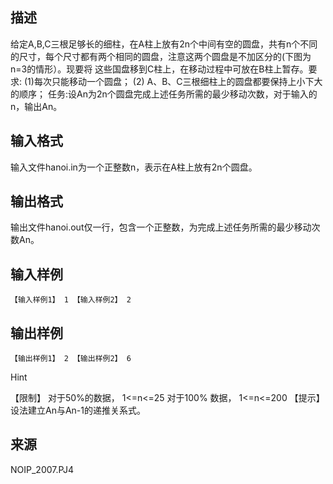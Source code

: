## 描述

给定A,B,C三根足够长的细柱，在A柱上放有2n个中间有空的圆盘，共有n个不同的尺寸，每个尺寸都有两个相同的圆盘，注意这两个圆盘是不加区分的(下图为n=3的情形）。现要将 这些国盘移到C柱上，在移动过程中可放在B柱上暂存。要求: (1)每次只能移动一个圆盘； (2) A、B、C三根细柱上的圆盘都要保持上小下大的顺序； 任务:设An为2n个圆盘完成上述任务所需的最少移动次数，对于输入的n，输出An。

## 输入格式

输入文件hanoi.in为一个正整数n，表示在A柱上放有2n个圆盘。

## 输出格式

输出文件hanoi.out仅一行，包含一个正整数，为完成上述任务所需的最少移动次数An。 

## 输入样例

```plaintext
【输入样例1】 1 【输入样例2】 2
```

## 输出样例

```plaintext
【输出样例1】 2 【输出样例2】 6
```

Hint

【限制】 对于50%的数据， 1<=n<=25 对于100% 数据， 1<=n<=200 【提示】 设法建立An与An-1的递推关系式。

## 来源

NOIP_2007.PJ4

